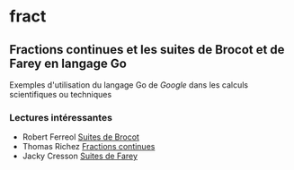 # fract
## Fractions continues et les suites de Brocot et de Farey en langage Go
Exemples d'utilisation du langage Go de *Google* dans les calculs scientifiques ou techniques
### Lectures intéressantes
*   Robert Ferreol [Suites de Brocot](http://mapage.noos.fr/r.ferreol/atelecharger/textes/brocot.pdf)
*   Thomas Richez [Fractions continues](http://www-irma.u-strasbg.fr/~richez/ressources/recherche/memoire_fractions_continues.pdf)
*   Jacky Cresson [Suites de Farey](http://jcresson.perso.univ-pau.fr/nombre-ford.pdf)
